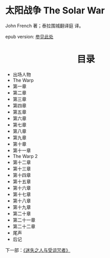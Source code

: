 # 太阳战争 The Solar War

John French 著；泰拉围城翻译庭 译。

epub version: [参见此处](The%20Solar%20War-CN.epub)

<div align="center">
<h1>目录</h1>
</div>

- 出场人物
- The Warp
- 第一章
- 第二章
- 第三章
- 第四章
- 第五章
- 第六章
- 第七章
- 第八章
- 第九章
- 第十章
- 第十一章
- The Warp 2
- 第十二章
- 第十三章
- 第十四章
- 第十五章
- 第十六章
- 第十七章
- 第十八章
- 第十九章
- 第二十章
- 第二十一章
- 第二十二章
- 尾声
- 后记

下一部：[《迷失之人与受诅咒者》](/../TheLostAndTheDamned/TheLostAndTheDamnedIndex.md)
